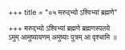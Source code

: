 +++
title = "०५ मरुद्भ्यो ऽश्विभ्यां ब्रह्मणे"

+++
मरुद्भ्यो ऽश्विभ्यां ब्रह्मणे ब्रह्मणस्पतये  
ऽमुम् आमुष्यायणम् अमुष्याः पुत्रम् आ वृश्चामि ॥
